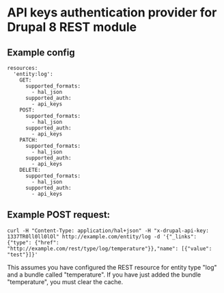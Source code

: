 # API keys authentication provider for Drupal 8 REST module

## Example config

```
resources:
  'entity:log':
    GET:
      supported_formats:
        - hal_json
      supported_auth:
        - api_keys
    POST:
      supported_formats:
        - hal_json
      supported_auth:
        - api_keys
    PATCH:
      supported_formats:
        - hal_json
      supported_auth:
        - api_keys
    DELETE:
      supported_formats:
        - hal_json
      supported_auth:
        - api_keys
```

## Example POST request:

```
curl -H "Content-Type: application/hal+json" -H "x-drupal-api-key: 1337TR0ll0ll0lOl" http://example.com/entity/log -d '{"_links": {"type": {"href": "http://example.com/rest/type/log/temperature"}},"name": [{"value": "test"}]}'
```

This assumes you have configured the REST resource for entity type "log" and a bundle called "temperature". If you have just added the bundle "temperature", you must clear the cache.
